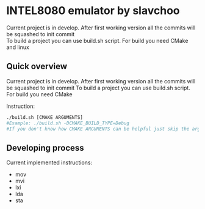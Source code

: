 # INTEL8080 emulator by slavchoo

Current project is in develop. After first working version all the commits will be squashed to init commit </br>
To build a project you can use build.sh script. For build you need CMake and linux </br>

## Quick overview
Current project is in develop. After first working version all the commits will be squashed to init commit
To build a project you can use build.sh script. For build you need CMake

Instruction:
```bash
./build.sh [CMAKE ARGUMENTS]
#Example: ./build.sh -DCMAKE_BUILD_TYPE=Debug
#If you don't know how CMAKE ARGUMENTS can be helpful just skip the arguments
```
## Developing process

Current implemented instructions:
- mov
- mvi
- lxi
- lda
- sta
